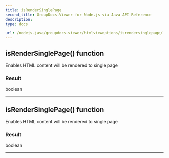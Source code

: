 ```yaml
---
title: isRenderSinglePage
second_title: GroupDocs.Viewer for Node.js via Java API Reference
description: 
type: docs

url: /nodejs-java/groupdocs.viewer/htmlviewoptions/isrendersinglepage/
---
```


## isRenderSinglePage()  function
Enables HTML content will be rendered to single page

### Result
boolean


---


## isRenderSinglePage()  function
Enables HTML content will be rendered to single page

### Result
boolean


---


